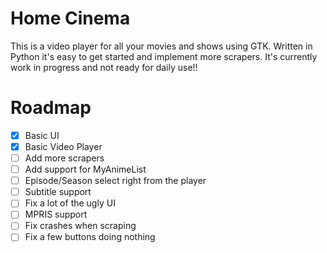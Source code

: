 # Home Cinema

This is a video player for all your movies and shows using GTK. Written in Python it's easy to get started and implement more scrapers. It's currently work in progress and not ready for daily use!!

# Roadmap

- [x] Basic UI
- [x] Basic Video Player
- [ ] Add more scrapers
- [ ] Add support for MyAnimeList
- [ ] Episode/Season select right from the player
- [ ] Subtitle support
- [ ] Fix a lot of the ugly UI
- [ ] MPRIS support
- [ ] Fix crashes when scraping
- [ ] Fix a few buttons doing nothing